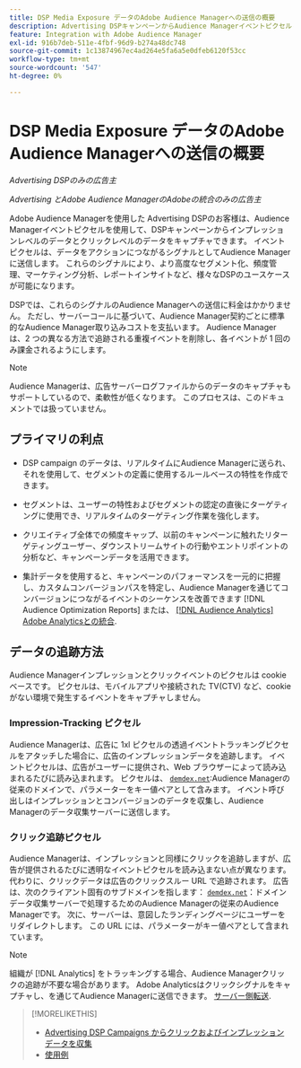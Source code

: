 ```yaml
---
title: DSP Media Exposure データのAdobe Audience Managerへの送信の概要
description: Advertising DSPキャンペーンからAudience Managerイベントピクセルを使用してインプレッションレベルおよびクリックレベルのデータをキャプチャする方法を説明します
feature: Integration with Adobe Audience Manager
exl-id: 916b7deb-511e-4fbf-96d9-b274a48dc748
source-git-commit: 1c13874967ec4ad264e5fa6a5e0dfeb6120f53cc
workflow-type: tm+mt
source-wordcount: '547'
ht-degree: 0%

---
```


# DSP Media Exposure データのAdobe Audience Managerへの送信の概要

*Advertising DSPのみの広告主*

*Advertising とAdobe Audience ManagerのAdobeの統合のみの広告主*

Adobe Audience Managerを使用した Advertising DSPのお客様は、Audience Managerイベントピクセルを使用して、DSPキャンペーンからインプレッションレベルのデータとクリックレベルのデータをキャプチャできます。 イベントピクセルは、データをアクションにつながるシグナルとしてAudience Managerに送信します。 これらのシグナルにより、より高度なセグメント化、頻度管理、マーケティング分析、レポートインサイトなど、様々なDSPのユースケースが可能になります。

DSPでは、これらのシグナルのAudience Managerへの送信に料金はかかりません。 ただし、サーバーコールに基づいて、Audience Manager契約ごとに標準的なAudience Manager取り込みコストを支払います。 Audience Managerは、2 つの異なる方法で追跡される重複イベントを削除し、各イベントが 1 回のみ課金されるようにします。

>[!NOTE]
>
> Audience Managerは、広告サーバーログファイルからのデータのキャプチャもサポートしているので、柔軟性が低くなります。 このプロセスは、このドキュメントでは扱っていません。

## プライマリの利点

* DSP campaign のデータは、リアルタイムにAudience Managerに送られ、それを使用して、セグメントの定義に使用するルールベースの特性を作成できます。

* セグメントは、ユーザーの特性およびセグメントの認定の直後にターゲティングに使用でき、リアルタイムのターゲティング作業を強化します。

* クリエイティブ全体での頻度キャップ、以前のキャンペーンに触れたリターゲティングユーザー、ダウンストリームサイトの行動やエントリポイントの分析など、キャンペーンデータを活用できます。

* 集計データを使用すると、キャンペーンのパフォーマンスを一元的に把握し、カスタムコンバージョンパスを特定し、Audience Managerを通じてコンバージョンにつながるイベントのシーケンスを改善できます [!DNL Audience Optimization Reports] または、 [[!DNL Audience Analytics] Adobe Analyticsとの統合](/help/integrations/audience-manager/audience-analytics.md).

## データの追跡方法

Audience Managerインプレッションとクリックイベントのピクセルは cookie ベースです。 ピクセルは、モバイルアプリや接続された TV(CTV) など、cookie がない環境で発生するイベントをキャプチャしません。

### Impression-Tracking ピクセル

Audience Managerは、広告に 1xl ピクセルの透過イベントトラッキングピクセルをアタッチした場合に、広告のインプレッションデータを追跡します。 イベントピクセルは、広告がユーザーに提供され、Web ブラウザーによって読み込まれるたびに読み込まれます。 ピクセルは、 [`demdex.net`](https://experienceleague.adobe.com/docs/audience-manager/user-guide/reference/demdex-calls.html):Audience Managerの従来のドメインで、パラメーターをキー値ペアとして含みます。 イベント呼び出しはインプレッションとコンバージョンのデータを収集し、Audience Managerのデータ収集サーバーに送信します。

### クリック追跡ピクセル

Audience Managerは、インプレッションと同様にクリックを追跡しますが、広告が提供されるたびに透明なイベントピクセルを読み込まない点が異なります。 代わりに、クリックデータは広告のクリックスルー URL で追跡されます。 広告は、次のクライアント固有のサブドメインを指します： [`demdex.net`](https://experienceleague.adobe.com/docs/audience-manager/user-guide/reference/demdex-calls.html)：ドメインデータ収集サーバーで処理するためのAudience Managerの従来のAudience Managerです。 次に、サーバーは、意図したランディングページにユーザーをリダイレクトします。 この URL には、パラメーターがキー値ペアとして含まれています。

>[!NOTE]
>
>組織が [!DNL Analytics] をトラッキングする場合、Audience Managerクリックの追跡が不要な場合があります。 Adobe Analyticsはクリックシグナルをキャプチャし、を通じてAudience Managerに送信できます。 [サーバー側転送](https://experienceleague.adobe.com/docs/analytics/admin/admin-tools/server-side-forwarding/ssf.html).

>[!MORELIKETHIS]
>
>* [Advertising DSP Campaigns からクリックおよびインプレッションデータを収集](collect.md)
>* [使用例](use-cases.md)

